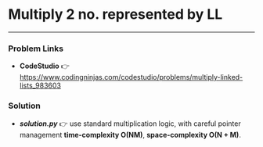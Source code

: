 # Multiply 2 no. represented by LL

---

### Problem Links
- **__CodeStudio__** :point_right: https://www.codingninjas.com/codestudio/problems/multiply-linked-lists_983603

### Solution
- **_solution.py_** :point_right: use standard multiplication logic, with careful pointer management **time-complexity O(NM)**, **space-complexity O(N + M)**.
